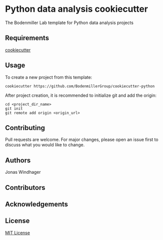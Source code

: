 # Python data analysis cookiecutter

The Bodenmiller Lab template for Python data analysis projects

## Requirements

[cookiecutter](https://cookiecutter.readthedocs.io)

## Usage

To create a new project from this template:
```
cookiecutter https://github.com/BodenmillerGroup/cookiecutter-python
```

After project creation, it is recommended to initialize git and add the origin:
```
cd <project_dir_name>
git init
git remote add origin <origin_url>
```

## Contributing
Pull requests are welcome. For major changes, please open an issue first to discuss what you would like to change.

## Authors

Jonas Windhager

## Contributors

## Acknowledgements

## License

[MIT License](LICENSE)

